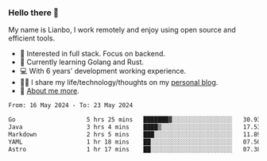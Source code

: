 ### Hello there 👋

My name is Lianbo, I work remotely and enjoy using open source and efficient tools.

- 🔭 Interested in full stack. Focus on backend.
- 🌱 Currently learning Golang and Rust.
- 💻 With 6 years' development working experience.
- ✍🏻 I share my life/technology/thoughts on my [personal blog](https://godruoyi.com).
- 👒 [About me more](https://godruoyi.com/posts/About-godruoyi).

<!--START_SECTION:waka-->

```txt
From: 16 May 2024 - To: 23 May 2024

Go                    5 hrs 25 mins   ███████▓░░░░░░░░░░░░░░░░░   30.93 %
Java                  3 hrs 4 mins    ████▒░░░░░░░░░░░░░░░░░░░░   17.53 %
Markdown              2 hrs 5 mins    ███░░░░░░░░░░░░░░░░░░░░░░   11.89 %
YAML                  1 hr 18 mins    ██░░░░░░░░░░░░░░░░░░░░░░░   07.50 %
Astro                 1 hr 17 mins    ██░░░░░░░░░░░░░░░░░░░░░░░   07.38 %
```

<!--END_SECTION:waka-->
